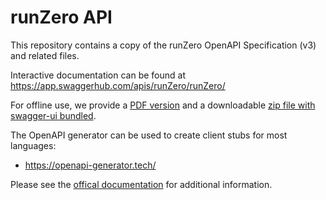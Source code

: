 # runZero API

This repository contains a copy of the runZero OpenAPI Specification (v3) and related files.

Interactive documentation can be found at https://app.swaggerhub.com/apis/runZero/runZero/

For offline use, we provide a [PDF version](https://raw.githubusercontent.com/runZeroInc/runzero-api/main/runzero-api.pdf) and a downloadable [zip file with swagger-ui bundled](https://raw.githubusercontent.com/runZeroInc/runzero-api/main/runzero-api.zip).

The OpenAPI generator can be used to create client stubs for most languages:
 - https://openapi-generator.tech/

Please see the [offical documentation](https://www.runzero.com/docs/organization-api/) for additional information.
 